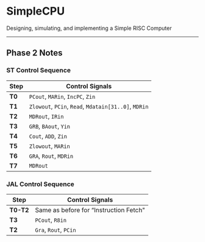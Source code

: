 # SimpleCPU  
Designing, simulating, and implementing a Simple RISC Computer  

---

## Phase 2 Notes  

### **ST Control Sequence**  

| Step | Control Signals |
|------|---------------|
| **T0** | `PCout`, `MARin`, `IncPC`, `Zin` |
| **T1** | `Zlowout`, `PCin`, `Read`, `Mdatain[31..0]`, `MDRin` |
| **T2** | `MDRout`, `IRin` |
| **T3** | `GRB`, `BAout`, `Yin` |
| **T4** | `Cout`, `ADD`, `Zin` |
| **T5** | `Zlowout`, `MARin` |
| **T6** | `GRA`, `Rout`, `MDRin` |
| **T7** | `MDRout` |

### **JAL Control Sequence**  

| Step | Control Signals |
|------|---------------|
| **T0-T2** | Same as before for “Instruction Fetch" |
| **T3** | `PCout`, `R8in`  |
| **T2** | `Gra`, `Rout`, `PCin` |
